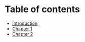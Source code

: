 # Table of contents

* [Introduction](README.md)
* [Chapter 1](chapter1.md)
* [Chapter 2](chapter2.md)
